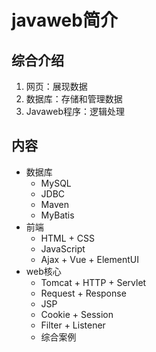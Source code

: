 # javaweb简介

## 综合介绍

1. 网页：展现数据
2. 数据库：存储和管理数据
3. Javaweb程序：逻辑处理



## 内容

* 数据库
  * MySQL
  * JDBC
  * Maven
  * MyBatis
* 前端
  * HTML + CSS
  * JavaScript
  * Ajax + Vue + ElementUI
* web核心
  * Tomcat + HTTP + Servlet
  * Request + Response
  * JSP
  * Cookie + Session
  * Filter + Listener
  * 综合案例
